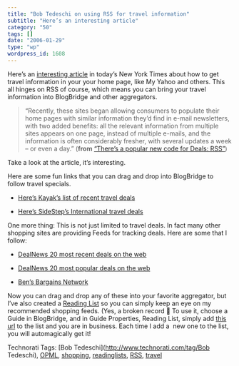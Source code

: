 ```yaml
---
title: "Bob Tedeschi on using RSS for travel information"
subtitle: "Here’s an interesting article"
category: "50"
tags: []
date: "2006-01-29"
type: "wp"
wordpress_id: 1608
---
```

Here’s an [interesting article](http://www.nytimes.com/2006/01/29/travel/29prac.html?ei=5088&en=ccb135d1ead1e480&ex=1296190800&adxnnl=1&partner=rssnyt&emc=rss&adxnnlx=1138540124-7iEb+OfxwPPWunCmchZ5ng) in today’s New York Times about how to get travel information in your your home page, like My Yahoo and others. This all hinges on RSS of course, which means you can bring your travel information into BlogBridge and other aggregators.

> “Recently, these sites began allowing consumers to populate their home pages with similar information they’d find in e-mail newsletters, with two added benefits: all the relevant information from multiple sites appears on one page, instead of multiple e-mails, and the information is often considerably fresher, with several updates a week – or even a day.” (**from** [“There’s a popular new code for Deals: RSS”](http://www.nytimes.com/2006/01/29/travel/29prac.html?ei=5088&en=ccb135d1ead1e480&ex=1296190800&adxnnl=1&partner=rssnyt&emc=rss&adxnnlx=1138540124-7iEb+OfxwPPWunCmchZ5ng))

Take a look at the article, it’s interesting. 

Here are some fun links that you can drag and drop into BlogBridge to follow travel specials.

- [Here’s Kayak’s list of recent travel deals](http://www.kayak.com/h/rss/deals)

- [Here’s SideStep’s International travel deals](http://www.sidestep.com/rssfeeds/travelfinds_flights_international.xml)

One more thing: This is not just limited to travel deals. In fact many other shopping sites are providing Feeds for tracking deals. Here are some that I follow:

- [DealNews 20 most recent deals on the web](http://content.dealnews.com/dealnews/rss/last-twenty.xml)

- [DealNews 20 most popular deals on the web](http://content.dealnews.com/dealnews/rss/popular.xml)

- [Ben’s Bargains Network](http://bensbargains.net/rss.xml)

Now you can drag and drop any of these into your favorite aggregator, but I’ve also created a [Reading List](http://www.blogbridge.com/rl/291/Pito%27s+Shipping+List.opml) so you can simply keep an eye on my recommended shopping feeds. (Yes, a broken record 🙂 To use it, choose a Guide in BlogBridge, and in Guide Properties, Reading List, simply add [this url](http://www.blogbridge.com/rl/291/Pito%27s+Shipping+List.opml) to the list and you are in business. Each time I add a  new one to the list, you will automagically get it! 

Technorati Tags: [Bob Tedeschi](http://www.technorati.com/tag/Bob Tedeschi), [OPML](http://www.technorati.com/tag/OPML), [shopping](http://www.technorati.com/tag/shopping), [readinglists](http://www.technorati.com/tag/readinglists), [RSS](http://www.technorati.com/tag/RSS), [travel](http://www.technorati.com/tag/travel)